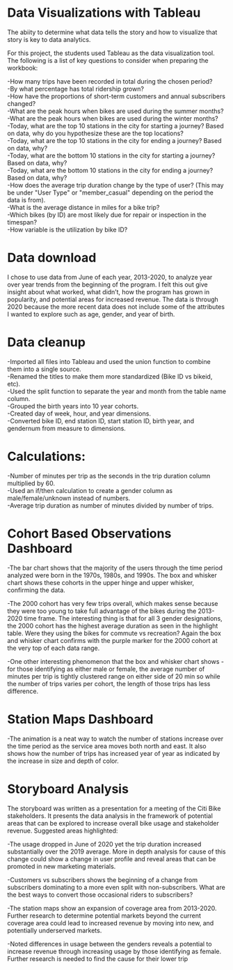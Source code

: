 # Data Visualizations with Tableau

The abiity to determine what data tells the story and how to visualize that story is key to data analytics.  

For this project, the students used Tableau as the data visualization tool. The following is a list of key questions to consider when preparing the workbook:  

-How many trips have been recorded in total during the chosen period?  
-By what percentage has total ridership grown?  
-How have the proportions of short-term customers and annual subscribers changed?  
-What are the peak hours when bikes are used during the summer months?  
-What are the peak hours when bikes are used during the winter months?  
-Today, what are the top 10 stations in the city for starting a journey? Based on data, why do you hypothesize these are the top locations?  
-Today, what are the top 10 stations in the city for ending a journey? Based on data, why?  
-Today, what are the bottom 10 stations in the city for starting a journey? Based on data, why?  
-Today, what are the bottom 10 stations in the city for ending a journey? Based on data, why?  
-How does the average trip duration change by the type of user? (This may be under "User Type" or "member_casual" depending on the period the data is from).  
-What is the average distance in miles for a bike trip?  
-Which bikes (by ID) are most likely due for repair or inspection in the timespan?  
-How variable is the utilization by bike ID?  

# Data download  
I chose to use data from June of each year, 2013-2020, to analyze year over year trends from the beginning of the program. I felt this out give insight about what worked, what didn’t, how the program has grown in popularity, and potential areas for increased revenue. The data is through 2020 because the more recent data does not include some of the attributes I wanted to explore such as age, gender, and year of birth.  

# Data cleanup  
-Imported all files into Tableau and used the union function to combine them into a single source.  
-Renamed the titles to make them more standardized (Bike ID vs bikeid, etc).  
-Used the split function to separate the year and month from the table name column.  
-Grouped the birth years into 10 year cohorts.  
-Created day of week, hour, and year dimensions.  
-Converted bike ID, end station ID, start station ID, birth year, and gendernum from measure to dimensions.  

# Calculations:  
-Number of minutes per trip as the seconds in the trip duration column multiplied by 60.  
-Used an if/then calculation to create a gender column as male/female/unknown instead of numbers.  
-Average trip duration as number of minutes divided by number of trips.  

# Cohort Based Observations Dashboard  
-The bar chart shows that the majority of the users through the time period analyzed were born in the 1970s, 1980s, and 1990s. The box and whisker chart shows these cohorts in the upper hinge and upper whisker, confirming the data.  

-The 2000 cohort has very few trips overall, which makes sense because they were too young to take full advantage of the bikes during the 2013-2020 time frame. The interesting thing is that for all 3 gender designations, the 2000 cohort has the highest average duration as seen in the highlight table. Were they using the bikes for commute vs recreation? Again the box and whisker chart confirms with the purple marker for the 2000 cohort at the very top of each data range.  

-One other interesting phenomenon that the box and whisker chart shows - for those identifying as either male or female, the average number of minutes per trip is tightly clustered range on either side of 20 min so while the number of trips varies per cohort, the length of those trips has less difference.  

# Station Maps Dashboard  
-The animation is a neat way to watch the number of stations increase over the time period as the service area moves both north and east. It also shows how the number of trips has increased year of year as indicated by the increase in size and depth of color.  

# Storyboard Analysis
The storyboard was written as a presentation for a meeting of the Citi Bike stakeholders. It presents the data analysis in the framework of potential areas that can be explored to increase overall bike usage and stakeholder revenue. Suggested areas highlighted:  

-The usage dropped in June of 2020 yet the trip duration increased substantially over the 2019 average. More in depth analysis for cause of this change could show a change in user profile and reveal areas that can be promoted in new marketing materials.  

-Customers vs subscribers shows the beginning of a change from subscribers dominating to a more even split with non-subscribers. What are the best ways to convert those occasional riders to subscribers?  

-The station maps show an expansion of coverage area from 2013-2020. Further research to determine potential markets beyond the current coverage area could lead to increased revenue by moving into new, and potentially underserved markets.  

-Noted differences in usage between the genders reveals a potential to increase revenue through increasing usage by those identifying as female. Further research is needed to find the cause for their lower trip    
